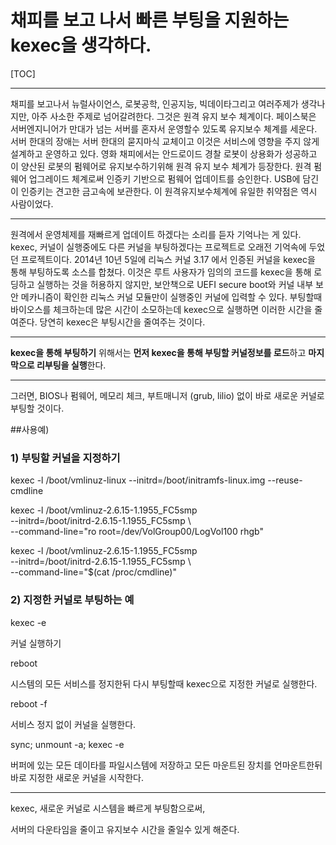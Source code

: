 # 채피를 보고 나서 빠른 부팅을 지원하는 kexec을 생각하다.
[TOC]
___
채피를 보고나서 뉴럴사이언스, 로봇공학, 인공지능, 빅데이타그리고 여러주제가 생각나지만,
아주 사소한 주제로 넘어갈려한다.
그것은 원격 유지 보수 체계이다.
페이스북은 서버엔지니어가 만대가 넘는 서버를 혼자서 운영할수 있도록 유지보수 체계를 세운다.
서버 한대의 장애는 서버 한대의 묻지마식 교체이고 이것은 서비스에 영향을 주지 않게 설계하고 운영하고 있다.
영화 채피에서는 안드로이드 경찰 로봇이 상용화가 성공하고
이 양산된 로봇의 펌웨어로 유지보수하기위해 원격 유지 보수 체계가 등장한다.
원격 펌웨어 업그레이드 체계로써 인증키 기반으로 펌웨어 업데이트를 승인한다.
USB에 담긴 이 인증키는 견고한 금고속에 보관한다.
이 원격유지보수체계에 유일한 취약점은 역시 사람이었다.
___
원격에서 운영체제를 재빠르게 업데이트 하겠다는 소리를 듣자 기억나는 게 있다.
kexec, 커널이 실행중에도 다른 커널을 부팅하겠다는 프로젝트로 오래전 기억속에 두었던 프로젝트이다.
2014년 10년 5일에 리눅스 커널 3.17 에서 인증된 커널을 kexec을 통해 부팅하도록 소스를 합쳤다.
이것은 루트 사용자가 임의의 코드를 kexec을 통해 로딩하고 실행하는 것을 허용하지 않지만,
보안책으로 UEFI secure boot와 커널 내부 보안 메카니즘이 확인한 리눅스 커널 모듈만이 실행중인 커널에 입력할 수 있다.
부팅할때 바이오스를 체크하는데 많은 시간이 소모하는데 kexec으로 실행하면 이러한 시간을 줄여준다.
당연히 kexec은 부팅시간을 줄여주는 것이다.
___
**kexec을 통해 부팅하기** 위해서는
**먼저 kexec을 통해 부팅할 커널정보를 로드**하고
**마지막으로 리부팅을 실행**한다.

___
그러면, BIOS나 펌웨어, 메모리 체크, 부트매니저 (grub, lilio) 없이 바로 새로운 커널로 부팅할 것이다.

##사용예)

### 1) 부팅할 커널을 지정하기

kexec -l /boot/vmlinuz-linux --initrd=/boot/initramfs-linux.img --reuse-cmdline

kexec -l /boot/vmlinuz-2.6.15-1.1955_FC5smp \
--initrd=/boot/initrd-2.6.15-1.1955_FC5smp \  
--command-line="ro root=/dev/VolGroup00/LogVol100 rhgb"

kexec -l /boot/vmlinuz-2.6.15-1.1955_FC5smp \
--initrd=/boot/initrd-2.6.15-1.1955_FC5smp \  
--command-line="$(cat /proc/cmdline)"

### 2) 지정한 커널로 부팅하는 예

kexec -e

커널 실행하기

reboot

시스템의 모든 서비스를 정지한뒤 다시 부팅할때 kexec으로 지정한 커널로 실행한다.

reboot -f

서비스 정지 없이 커널을 실행한다.

sync; unmount -a; kexec -e

버퍼에 있는 모든 데이타를 파일시스템에 저장하고 모든 마운트된 장치를 언마운트한뒤 바로 지정한 새로운 커널을 시작한다.

___

kexec, 새로운 커널로 시스템을 빠르게 부팅함으로써,

서버의 다운타임을 줄이고 유지보수 시간을 줄일수 있게 해준다.
